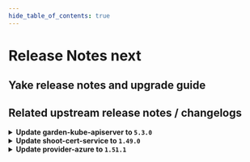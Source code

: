 ```yaml
---
hide_table_of_contents: true
---
```


# Release Notes next

## Yake release notes and upgrade guide

## Related upstream release notes / changelogs


<details>
<summary><b>Update garden-kube-apiserver to <code>5.3.0</code></b></summary>

**Full Changelog**: https://github.com/gardener-community/garden-kube-apiserver/compare/v5.2.0...v5.3.0

</details>

<details>
<summary><b>Update shoot-cert-service to <code>1.49.0</code></b></summary>

# [gardener/gardener-extension-shoot-cert-service]

## 🐛 Bug Fixes

- `[OPERATOR]` Fixes the cert controller manager's observability configuration. by @rickardsjp [#356]
## 🏃 Others

- `[OPERATOR]` Support for using a `CA` issuer as default issuer. by @MartinWeindel [#337]
- `[OPERATOR]` `extension-shoot-cert-service` no longer supports Shoots with Кubernetes version <= 1.26. by @RadaBDimitrova [#309]
# [gardener/cert-management]

## ✨ New Features

- `[OPERATOR]` Introduce multi-arch build for `linux/arm64` images. by @marc1404 [gardener/cert-management#405]

## Helm Charts
- shoot-cert-service: `europe-docker.pkg.dev/gardener-project/releases/charts/gardener/extensions/shoot-cert-service:v1.49.0`
## Docker Images
- gardener-extension-shoot-cert-service: `europe-docker.pkg.dev/gardener-project/releases/gardener/extensions/shoot-cert-service:v1.49.0`


</details>

<details>
<summary><b>Update provider-azure to <code>1.51.1</code></b></summary>

# [gardener/gardener-extension-provider-azure]

## 🐛 Bug Fixes

- `[OPERATOR]` The admission webhook is now allowed to GET workload identities. by @dimityrmirchev [#1121]

## Helm Charts
- admission-azure-application: `europe-docker.pkg.dev/gardener-project/releases/charts/gardener/extensions/admission-azure-application:v1.51.1`
- admission-azure-runtime: `europe-docker.pkg.dev/gardener-project/releases/charts/gardener/extensions/admission-azure-runtime:v1.51.1`
- provider-azure: `europe-docker.pkg.dev/gardener-project/releases/charts/gardener/extensions/provider-azure:v1.51.1`
## Docker Images
- gardener-extension-admission-azure: `europe-docker.pkg.dev/gardener-project/releases/gardener/extensions/admission-azure:v1.51.1`
- gardener-extension-provider-azure: `europe-docker.pkg.dev/gardener-project/releases/gardener/extensions/provider-azure:v1.51.1`


</details>
